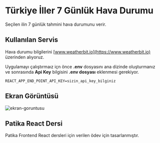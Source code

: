# Türkiye İller 7 Günlük Hava Durumu

Seçilen ilin 7 günlük tahmini hava durumunu verir.

## Kullanılan Servis

Hava durumu bilgilerini [www.weatherbit.io](https://www.weatherbit.io) üzerinden alıyoruz. 

Uygulamayı çalıştırmaız içn önce **.env** dosyasını ana dizinde oluşturmanız ve sonrasında **Api Key** bilgisini **.env dosyası** eklenmesi gerekiyor.

```REACT_APP_END_POINT_API_KEY=sizin_api_key_bilginiz```

## Ekran Görüntüsü

![ekran-goruntusu](ekran-goruntusu.jpg)


## Patika React Dersi

Patika Frontend React dersleri için verilen ödev için tasarlanmıştır.

